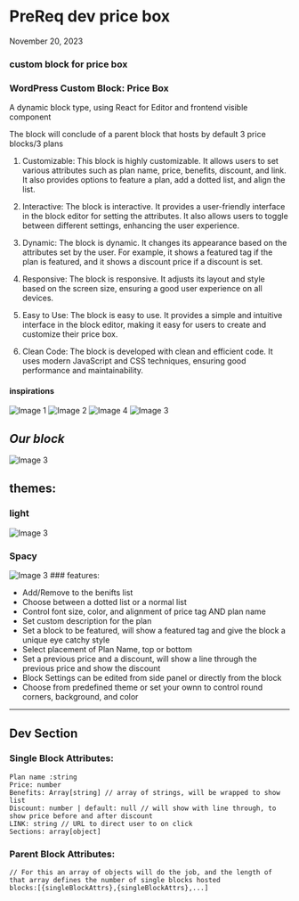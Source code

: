 # **PreReq dev price box**

November 20, 2023

### **custom block for price box**

### WordPress Custom Block: Price Box

A dynamic block type, using React for Editor and frontend visible component

The block will conclude of a parent block that hosts by default 3 price blocks/3 plans

1. Customizable:
   This block is highly customizable. It allows users to set various attributes such as plan name, price, benefits, discount, and link. It also provides options to feature a plan, add a dotted list, and align the list.

2. Interactive:
   The block is interactive. It provides a user-friendly interface in the block editor for setting the attributes. It also allows users to toggle between different settings, enhancing the user experience.

3. Dynamic:
   The block is dynamic. It changes its appearance based on the attributes set by the user. For example, it shows a featured tag if the plan is featured, and it shows a discount price if a discount is set.

4. Responsive:
   The block is responsive. It adjusts its layout and style based on the screen size, ensuring a good user experience on all devices.

5. Easy to Use:
   The block is easy to use. It provides a simple and intuitive interface in the block editor, making it easy for users to create and customize their price box.

6. Clean Code:
   The block is developed with clean and efficient code. It uses modern JavaScript and CSS techniques, ensuring good performance and maintainability.

#### inspirations

<img src="https://telegra.ph/file/2aa22ed82c3dabfa4f40f.png" style="max-width:120px" alt="Image 1">
<img src="http://tstore.thezed.me/i/600mcsv.png?s" style="max-width:120px" alt="Image 2">
<img src="https://tstore.thezed.me/i/w31sh4j.png" style="max-width:120px" alt="Image 4">
<img src="http://tstore.thezed.me/i/yznrq1u.png?s" style="max-width:120px" alt="Image 3">

## _Our block_

<img src="http://tstore.thezed.me/i/cbuo1b2.png" alt="Image 3" style="max-width: 600px;">

## themes:

### light

<img src="https://user-images.githubusercontent.com/65074998/284676426-d0a59b4a-d5ae-414b-aa36-0b527aad7862.png" alt="Image 3" style="max-width: 500px;">

### Spacy

<img src="https://user-images.githubusercontent.com/65074998/284676989-dc185823-7baa-4b29-aba0-619c33470eb5.png" alt="Image 3" style="max-width: 500px;">
### features:

- Add/Remove to the benifts list
- Choose between a dotted list or a normal list
- Control font size, color, and alignment of price tag AND plan name
- Set custom description for the plan
- Set a block to be featured, will show a featured tag and give the block a unique eye catchy style
- Select placement of Plan Name, top or bottom
- Set a previous price and a discount, will show a line through the previous price and show the discount
- Block Settings can be edited from side panel or directly from the block
- Choose from predefined theme or set your ownn to control round corners, background, and color

---

## Dev Section

### Single Block Attributes:

```
Plan name :string
Price: number
Benefits: Array[string] // array of strings, will be wrapped to show list
Discount: number | default: null // will show with line through, to show price before and after discount
LINK: string // URL to direct user to on click
Sections: array[object]
```

### Parent Block Attributes:

```
// For this an array of objects will do the job, and the length of that array defines the number of single blocks hosted
blocks:[{singleBlockAttrs},{singleBlockAttrs},...]
```
